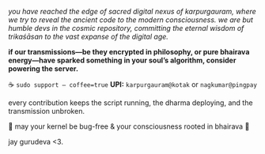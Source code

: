 *you have reached the edge of sacred digital nexus of karpurgauram, where we try to reveal the ancient code to the modern consciousness. we are but humble devs in the cosmic repository, committing the eternal wisdom of trikaśāsan to the vast expanse of the digital age.*

**if our transmissions—be they encrypted in philosophy, or pure bhairava energy—have sparked something in your soul’s algorithm, consider powering the server.**

<span class="center-text">☕ `sudo support – coffee=true`</span>
<span class="center-text">**UPI:** `karpurgauram@kotak` or `nagkumar@pingpay`</span>

every contribution keeps the script running, the dharma deploying, and the transmission unbroken.

🌺 may your kernel be bug-free & your consciousness rooted in bhairava 🌺

jay gurudeva <3.
